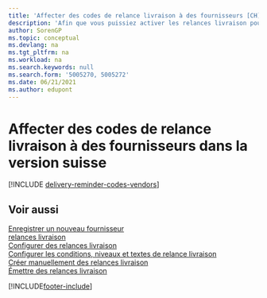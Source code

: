 ```yaml
---
title: 'Affecter des codes de relance livraison à des fournisseurs [CH]'
description: 'Afin que vous puissiez activer les relances livraison pour les achats en retard, vous devez affecter des conditions de relance livraison à des fournisseurs dans la version suisse.'
author: SorenGP
ms.topic: conceptual
ms.devlang: na
ms.tgt_pltfrm: na
ms.workload: na
ms.search.keywords: null
ms.search.form: '5005270, 5005272'
ms.date: 06/21/2021
ms.author: edupont
---
```

# <a name="assign-delivery-reminder-codes-to-vendors-in-the-swiss-version"></a><a name="assign-delivery-reminder-codes-to-vendors-in-the-swiss-version"></a><a name="assign-delivery-reminder-codes-to-vendors-in-the-swiss-version"></a>Affecter des codes de relance livraison à des fournisseurs dans la version suisse

[!INCLUDE [delivery-reminder-codes-vendors](../includes/ATCHDE/delivery-reminder-codes-vendors.md)]

## <a name="see-also"></a><a name="see-also"></a><a name="see-also"></a>Voir aussi

[Enregistrer un nouveau fournisseur](../../purchasing-how-register-new-vendors.md)  
[relances livraison](delivery-reminders.md)  
[Configurer des relances livraison](how-to-set-up-delivery-reminders.md)  
[Configurer les conditions, niveaux et textes de relance livraison](how-to-set-up-delivery-reminder-terms-levels-and-text.md)  
[Créer manuellement des relances livraison](how-to-create-delivery-reminders-manually.md)  
[Émettre des relances livraison](how-to-issue-delivery-reminders.md)  


[!INCLUDE[footer-include](../../includes/footer-banner.md)]
